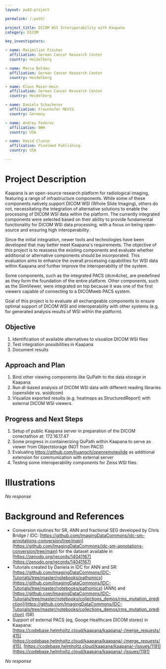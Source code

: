 ```yaml
---
layout: pw42-project

permalink: /:path/

project_title: DICOM WSI Interoperability with Kaapana
category: DICOM

key_investigators:

- name: Maximilian Fischer
  affiliation: German Cancer Research Center
  country: Heidelberg

- name: Marco Nolden
  affiliation: German Cancer Research Center
  country: Heidelberg

- name: Klaus Maier-Hein
  affiliation: German Cancer Research Center
  country: Heidelberg

- name: Daniela Schacherer
  affiliation: Fraunhofer MEVIS
  country: Germany

- name: Andrey Fedorov
  affiliation: BWH
  country: USA

- name: David Clunie
  affiliation: Pixelmed Publishing
  country: USA

---
```


# Project Description

<!-- Add a short paragraph describing the project. -->


Kaapana is an open-source research platform for radiological imaging, featuring a range of infrastructure components. While some of these components natively support DICOM WSI (Whole Slide Imaging), others do not, necessitating the integration of alternative solutions to enable the processing of DICOM WSI data within the platform. The currently integrated components were selected based on their ability to provide fundamental functionality for DICOM WSI data processing, with a focus on being open-source and ensuring high interoperability.

Since the initial integration, newer tools and technologies have been developed that may better meet Kaapana's requirements. The objective of this project is to reassess the existing components and evaluate whether additional or alternative components should be incorporated. This evaluation aims to enhance the overall processing capabilities for WSI data within Kaapana and further improve the interoperability of the system.

Some components, such as the integrated PACS (dcm4che), are predefined as they form the foundation of the entire platform. Other components, such as the SlimViewer, were integrated on top because it was one of the first viewers capable of connecting to a DICOMweb PACS system.

Goal of this project is to evaluate all exchangeable components to ensure optimal support of DICOM WSI and interoperability with other systems (e.g. for generated analysis results of WSI within the platform).



## Objective

<!-- Describe here WHAT you would like to achieve (what you will have as end result). -->


1. Identification of available alternatives to visualize DICOM WSI files
2. Test integration possibilities in Kaapana
3. Document results 




## Approach and Plan

<!-- Describe here HOW you would like to achieve the objectives stated above. -->


1. Bind other viewing components like QuPath to the data storage in Kaapana
2. Run dl-based analysis of DICOM WSI data with different reading libraries (openslide vs. wsidicom)
3. Visualize exported results (e.g. heatmaps as StructuredReport) with external DICOM WSI viewers. 



## Progress and Next Steps



1. Setup of public Kaapana server in preparation of the DICOM conectathon at: 172.16.17.47
2. Some progress in containerizing QuPath within Kaapana to serve as viewer from Objectstorage (NOT from PACS)
3. Evaluating https://github.com/huangch/openremoteslide as additional extension for communication with external server
4. Testing some interoperability components for Zeiss WSI files. 




# Illustrations

<!-- Add pictures and links to videos that demonstrate what has been accomplished. -->


_No response_



# Background and References

* Conversion routines for SR, ANN and fractional SEG developed by Chris Bridge / IDC: [https://github.com/ImagingDataCommons/idc-sm-annotations-conversion/tree/main](https://github.com/ImagingDataCommons/idc-sm-annotations-conversion/tree/main) for the dataset available in [https://zenodo.org/records/14041167](https://zenodo.org/records/14041167)
* Tutorials created by Daniela in IDC for ANN and SR: [https://github.com/ImagingDataCommons/IDC-Tutorials/tree/master/notebooks/pathomics](https://github.com/ImagingDataCommons/IDC-Tutorials/tree/master/notebooks/pathomics) (ANN) and [https://github.com/ImagingDataCommons/IDC-Tutorials/tree/master/notebooks/collections_demos/rms_mutation_prediction](https://github.com/ImagingDataCommons/IDC-Tutorials/tree/master/notebooks/collections_demos/rms_mutation_prediction) (SR)
* Support of external PACS (eg, Googe Healthcare DICOM stores) in Kaapana: [https://codebase.helmholtz.cloud/kaapana/kaapana/-/merge_requests/415](https://codebase.helmholtz.cloud/kaapana/kaapana/-/merge_requests/415), [https://codebase.helmholtz.cloud/kaapana/kaapana/-/issues/1191](https://codebase.helmholtz.cloud/kaapana/kaapana/-/issues/1191)
<!-- If you developed any software, include link to the source code repository.
     If possible, also add links to sample data, and to any relevant publications. -->


_No response_

